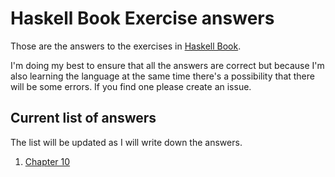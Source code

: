 # Haskell Book Exercise answers

Those are the answers to the exercises in [Haskell Book][book].

I'm doing my best to ensure that all the answers are correct but because I'm
also learning the language at the same time there's a possibility that there
will be some errors. If you find one please create an issue.

## Current list of answers

The list will be updated as I will write down the answers.

1. [Chapter 10](chapter10.md)


[book]: http://haskellbook.com/
